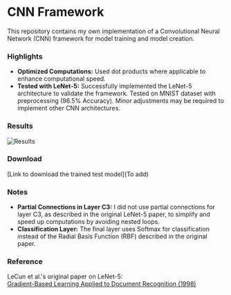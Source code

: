 # CNN Framework

This repository contains my own implementation of a Convolutional Neural Network (CNN) framework for model training and model creation.

### Highlights
- **Optimized Computations:** Used dot products where applicable to enhance computational speed.
- **Tested with LeNet-5:** Successfully implemented the LeNet-5 architecture to validate the framework. Tested on MNIST dataset with preprocessing (96.5% Accuracy). Minor adjustments may be required to implement other CNN architectures.

### Results
![Results](https://private-user-images.githubusercontent.com/109877609/391040142-0e49cf39-768c-4f32-8f11-5e2075207c33.png?jwt=eyJhbGciOiJIUzI1NiIsInR5cCI6IkpXVCJ9.eyJpc3MiOiJnaXRodWIuY29tIiwiYXVkIjoicmF3LmdpdGh1YnVzZXJjb250ZW50LmNvbSIsImtleSI6ImtleTUiLCJleHAiOjE3MzY4NzA1OTAsIm5iZiI6MTczNjg3MDI5MCwicGF0aCI6Ii8xMDk4Nzc2MDkvMzkxMDQwMTQyLTBlNDljZjM5LTc2OGMtNGYzMi04ZjExLTVlMjA3NTIwN2MzMy5wbmc_WC1BbXotQWxnb3JpdGhtPUFXUzQtSE1BQy1TSEEyNTYmWC1BbXotQ3JlZGVudGlhbD1BS0lBVkNPRFlMU0E1M1BRSzRaQSUyRjIwMjUwMTE0JTJGdXMtZWFzdC0xJTJGczMlMkZhd3M0X3JlcXVlc3QmWC1BbXotRGF0ZT0yMDI1MDExNFQxNTU4MTBaJlgtQW16LUV4cGlyZXM9MzAwJlgtQW16LVNpZ25hdHVyZT1hYTY1YmU5YzI5ZGYxZTI4YjU0YThkOGM5MGFhNGU5OWEyNzFmNGIwZTRjODlhODc4NjAxMzIxNDJhNmQ3NzBjJlgtQW16LVNpZ25lZEhlYWRlcnM9aG9zdCJ9.EKS4z7Ckxmc05o8P7C_UUlc4zB9dXDZ_7h4S8LZFP04)

### Download
[Link to download the trained test model](To add)

### Notes
- **Partial Connections in Layer C3:** I did not use partial connections for layer C3, as described in the original LeNet-5 paper, to simplify and speed up computations by avoiding nested loops.
- **Classification Layer:** The final layer uses Softmax for classification instead of the Radial Basis Function (RBF) described in the original paper.

### Reference
LeCun et al.'s original paper on LeNet-5:  
[Gradient-Based Learning Applied to Document Recognition (1998)](http://vision.stanford.edu/cs598_spring07/papers/Lecun98.pdf)
